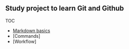## Study project to learn Git and Github

TOC

- [Markdown basics](https://github.com/art-optimise/hello-git/blob/master/Markdown.md)
- [Commands]
- [Workflow]
